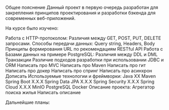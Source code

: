 Общее пояснение
Данный проект в первую очередь разработан для закрепления принципов проектирования и разработки бэкенда для современных веб-приложений.

На курсе было изучено:

Работа c HTTP-протоколом:
Различия между GET, POST, PUT, DELETE запросами.
Способы передачи данных: Query string, Headers, Body
Принципы формирования URL по рекомендациям RESTful API
Работа с Базами данных на примере PostgreSQL:
Различия между DDL и DML
Транзакции
Различие подходов разработки при использовании JDBC и ORM
Написать про MVC
Написать про Maven
Написать про гит
Написать про докер
Написать про спринг
Написать про асинхрон Дописать
Используемые технологии и фреймворки:
Java XX
Maven
Spring Boot X.X.X
Spring Data JPA X.X.X
Spring Security X.X.X
Spring Cloud X.X.X
MinIO
PostgreSQL
Docker
Описание проекта: Агрегатор поиска жилья
Написать описание

Дальнейшие планы:
